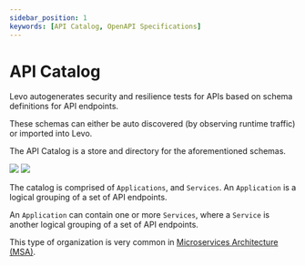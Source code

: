 ```yaml
---
sidebar_position: 1
keywords: [API Catalog, OpenAPI Specifications]
---
```


# API Catalog
Levo autogenerates security and resilience tests for APIs based on schema definitions for API endpoints.

These schemas can either be auto discovered (by observing runtime traffic) or imported into Levo.

The API Catalog is a store and directory for the aforementioned schemas. 

![](../../../../assets/api-catalog-structure-1.svg)
![](../../../../assets/api-catalog-structure-2.svg)

The catalog is comprised of `Applications`, and `Services`. An `Application` is a logical grouping of a set of API endpoints.

An `Application` can contain one or more `Services`, where a `Service` is another logical grouping of a set of API endpoints.

This type of organization is very common in [Microservices Architecture (MSA)][msa].

[msa]: https://aws.amazon.com/microservices/

